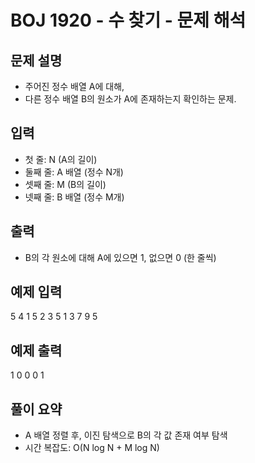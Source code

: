 # BOJ 1920 - 수 찾기 - 문제 해석

## 문제 설명

- 주어진 정수 배열 A에 대해,
- 다른 정수 배열 B의 원소가 A에 존재하는지 확인하는 문제.

## 입력

- 첫 줄: N (A의 길이)
- 둘째 줄: A 배열 (정수 N개)
- 셋째 줄: M (B의 길이)
- 넷째 줄: B 배열 (정수 M개)

## 출력

- B의 각 원소에 대해 A에 있으면 1, 없으면 0 (한 줄씩)

## 예제 입력

5
4 1 5 2 3
5
1 3 7 9 5

## 예제 출력

1
0
0
0
1

## 풀이 요약

- A 배열 정렬 후, 이진 탐색으로 B의 각 값 존재 여부 탐색
- 시간 복잡도: O(N log N + M log N)
